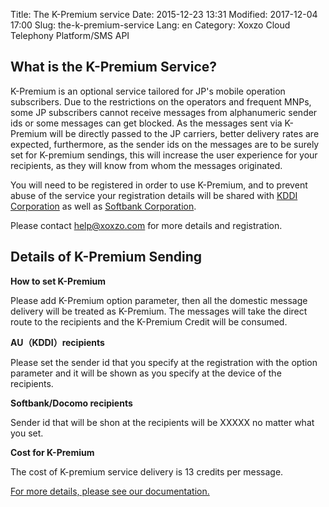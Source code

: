 Title: The K-Premium service
Date: 2015-12-23 13:31
Modified: 2017-12-04 17:00
Slug: the-k-premium-service
Lang: en
Category: Xoxzo Cloud Telephony Platform/SMS API

## What is the K-Premium Service?

K-Premium is an optional service tailored for JP's mobile operation subscribers. Due to the restrictions on the operators and frequent MNPs, some JP subscribers cannot receive messages from alphanumeric sender ids or some messages can get blocked. As the messages sent via K-Premium will be directly passed to the JP carriers, better delivery rates are expected, furthermore, as the sender ids on the messages are to be surely set for K-premium sendings, this will increase the user experience for your recipients, as they will know from whom the messages originated.

You will need to be registered in order to use K-Premium, and to prevent abuse of the service your registration details will be shared with [KDDI Corporation](http://www.kddi.com/english/) as well as [Softbank Corporation](https://www.softbank.jp/en/).

Please contact [help@xoxzo.com](mailto:help@xoxzo.com) for more details and registration.


## Details of K-Premium Sending

__How to set K-Premium__

Please add K-Premium option parameter, then all the domestic message delivery will be treated as K-Premium. The messages will take the direct route to the recipients and the K-Premium Credit will be consumed.

__AU（KDDI）recipients__

Please set the sender id that you specify at the registration with the option parameter and it will be shown as you specify at the device of the recipients.

__Softbank/Docomo recipients__

Sender id that will be shon at the recipients will be XXXXX no matter what you set.

__Cost for K-Premium__

The cost of K-premium service delivery is 13 credits per message.

[For more details, please see our documentation.](http://docs.xoxzo.com/en/sms.html#jp-specific-optional-parameters)


